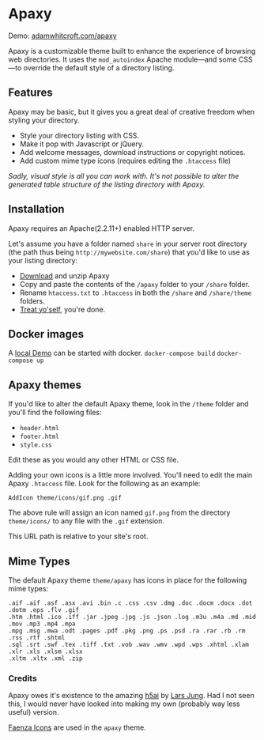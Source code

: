 # Apaxy

Demo: [adamwhitcroft.com/apaxy](http://adamwhitcroft.com/apaxy/)

Apaxy is a customizable theme built to enhance the experience of browsing web directories. It uses the `mod_autoindex` Apache module—and some CSS—to override the default style of a directory listing.

## Features

Apaxy may be basic, but it gives you a great deal of creative freedom when styling your directory.

* Style your directory listing with CSS.
* Make it pop with Javascript or jQuery.
* Add welcome messages, download instructions or copyright notices.
* Add custom mime type icons (requires editing the `.htaccess` file)

_Sadly, visual style is all you can work with. It's not possible to alter the generated table structure of the listing directory with Apaxy._

## Installation

Apaxy requires an Apache(2.2.11+) enabled HTTP server.

Let's assume you have a folder named `share` in your server root directory (the path thus being `http://mywebsite.com/share`) that you'd like to use as your listing directory:

* [Download](https://github.com/AdamWhitcroft/Apaxy/archive/master.zip) and unzip Apaxy
* Copy and paste the contents of the `/apaxy` folder to your `/share` folder.
* Rename `htaccess.txt` to `.htaccess` in both the `/share` and `/share/theme` folders.
* [Treat yo'self](http://25.media.tumblr.com/tumblr_lw7q28y0Mz1qanm80o1_500.gif), you're done.

## Docker images

A [local Demo](http://localhost:8080) can be started with docker.
`docker-compose build`
`docker-compose up`


## Apaxy themes

If you'd like to alter the default Apaxy theme, look in the `/theme` folder and you'll find the following files:

* `header.html`
* `footer.html`
* `style.css`

Edit these as you would any other HTML or CSS file.

Adding your own icons is a little more involved. You'll need to edit the main Apaxy `.htaccess` file. Look for the following as an example:

    AddIcon theme/icons/gif.png .gif

The above rule will assign an icon named `gif.png` from the directory `theme/icons/` to any file with the `.gif` extension.

This URL path is relative to your site's root.

## Mime Types

The default Apaxy theme `theme/apaxy` has icons in place for the following mime types:

    .aif .aif .asf .asx .avi .bin .c .css .csv .dmg .doc .docm .docx .dot .dotm .eps .flv .gif
    .htm .html .ico .iff .jar .jpeg .jpg .js .json .log .m3u .m4a .md .mid .mov .mp3 .mp4 .mpa
    .mpg .msg .mwa .odt .pages .pdf .pkg .png .ps .psd .ra .rar .rb .rm .rss .rtf .shtml
    .sql .srt .swf .tex .tiff .txt .vob .wav .wmv .wpd .wps .xhtml .xlam .xlr .xls .xlsm .xlsx
    .xltm .xltx .xml .zip

### Credits

Apaxy owes it's existence to the amazing [h5ai](http://larsjung.de/h5ai/) by [Lars Jung](https://twitter.com/lrsjng). Had I not seen this, I would never have looked into making my own (probably way less useful) version.

[Faenza Icons](http://tiheum.deviantart.com/art/Faenza-Icons-173323228) are used in the `apaxy` theme.
